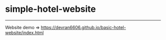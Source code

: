 # simple-hotel-website 
<hr>

Website demo => https://devran6606.github.io/basic-hotel-website/index.html
